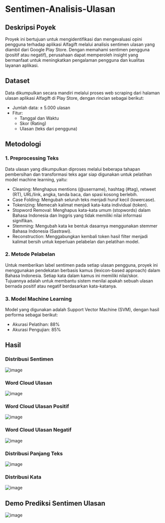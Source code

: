 # Sentimen-Analisis-Ulasan

## Deskripsi Poyek
Proyek ini bertujuan untuk mengidentifikasi dan mengevaluasi opini pengguna terhadap aplikasi Alfagift melalui analisis sentimen ulasan yang diambil dari Google Play Store. Dengan memahami sentimen pengguna (positif atau negatif), perusahaan dapat memperoleh insight yang bermanfaat untuk meningkatkan pengalaman pengguna dan kualitas layanan aplikasi.

## Dataset
Data dikumpulkan secara mandiri melalui proses web scraping dari halaman ulasan aplikasi Alfagift di Play Store, dengan rincian sebagai berikut:
* Jumlah data: ± 5.000 ulasan
* Fitur:
  - Tanggal dan Waktu
  - Skor (Rating)
  - Ulasan (teks dari pengguna)

## Metodologi
### 1. Preprocessing Teks
Data ulasan yang dikumpulkan diproses melalui beberapa tahapan pembersihan dan transformasi teks agar siap digunakan untuk pelatihan model machine learning, yaitu:
* Cleaning: Menghapus mentions (@username), hashtag (#tag), retweet (RT), URL/link, angka, tanda baca, dan spasi kosong berlebih.
* Case Folding: Mengubah seluruh teks menjadi huruf kecil (lowercase).
* Tokenizing: Memecah kalimat menjadi kata-kata individual (token).
* Stopword Removal: Menghapus kata-kata umum (stopwords) dalam Bahasa Indonesia dan Inggris yang tidak memiliki nilai informasi signifikan.
* Stemming: Mengubah kata ke bentuk dasarnya menggunakan stemmer Bahasa Indonesia (Sastrawi).
* Reconstruction: Menggabungkan kembali token hasil filter menjadi kalimat bersih untuk keperluan pelabelan dan pelatihan model.

### 2. Metode Pelabelan
   Untuk memberikan label sentimen pada setiap ulasan pengguna, proyek ini menggunakan pendekatan berbasis kamus (lexicon-based approach) dalam Bahasa Indonesia. Setiap kata dalam kamus ini memiliki nilai/skor. Tujuannya adalah untuk membantu sistem menilai apakah sebuah ulasan bernada positif atau negatif berdasarkan kata-katanya.

### 3. Model Machine Learning
Model yang digunakan adalah Support Vector Machine (SVM), dengan hasil performa sebagai berikut:
* Akurasi Pelatihan: 88%
* Akurasi Pengujian: 85%
  
## Hasil
### Distribusi Sentimen
![image](https://github.com/user-attachments/assets/37a32f01-b661-4a1f-a0a6-f752380c4fcb)
### Word Cloud Ulasan
![image](https://github.com/user-attachments/assets/8a6846ad-f8de-42db-ba5e-5b5255b156c6)
### Word Cloud Ulasan Positif
![image](https://github.com/user-attachments/assets/923bba1c-4316-4da2-a41e-a6da1c45aaec)
### Word Cloud Ulasan Negatif
![image](https://github.com/user-attachments/assets/28a17a88-ba21-4717-9590-3f2631280f2c)
### Distribusi Panjang Teks
![image](https://github.com/user-attachments/assets/e05c5a87-49cd-41d2-96b3-4180ec5ddb11)
### Distribusi Kata
![image](https://github.com/user-attachments/assets/381dbb62-a65e-4288-929f-2dbf0fdc63a9)

## Demo Prediksi Sentimen Ulasan
![image](https://github.com/user-attachments/assets/c294b152-1142-4ec6-879d-b5970665a915)
